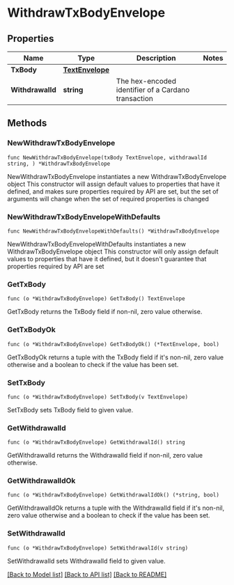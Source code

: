 # WithdrawTxBodyEnvelope

## Properties

Name | Type | Description | Notes
------------ | ------------- | ------------- | -------------
**TxBody** | [**TextEnvelope**](TextEnvelope.md) |  | 
**WithdrawalId** | **string** | The hex-encoded identifier of a Cardano transaction | 

## Methods

### NewWithdrawTxBodyEnvelope

`func NewWithdrawTxBodyEnvelope(txBody TextEnvelope, withdrawalId string, ) *WithdrawTxBodyEnvelope`

NewWithdrawTxBodyEnvelope instantiates a new WithdrawTxBodyEnvelope object
This constructor will assign default values to properties that have it defined,
and makes sure properties required by API are set, but the set of arguments
will change when the set of required properties is changed

### NewWithdrawTxBodyEnvelopeWithDefaults

`func NewWithdrawTxBodyEnvelopeWithDefaults() *WithdrawTxBodyEnvelope`

NewWithdrawTxBodyEnvelopeWithDefaults instantiates a new WithdrawTxBodyEnvelope object
This constructor will only assign default values to properties that have it defined,
but it doesn't guarantee that properties required by API are set

### GetTxBody

`func (o *WithdrawTxBodyEnvelope) GetTxBody() TextEnvelope`

GetTxBody returns the TxBody field if non-nil, zero value otherwise.

### GetTxBodyOk

`func (o *WithdrawTxBodyEnvelope) GetTxBodyOk() (*TextEnvelope, bool)`

GetTxBodyOk returns a tuple with the TxBody field if it's non-nil, zero value otherwise
and a boolean to check if the value has been set.

### SetTxBody

`func (o *WithdrawTxBodyEnvelope) SetTxBody(v TextEnvelope)`

SetTxBody sets TxBody field to given value.


### GetWithdrawalId

`func (o *WithdrawTxBodyEnvelope) GetWithdrawalId() string`

GetWithdrawalId returns the WithdrawalId field if non-nil, zero value otherwise.

### GetWithdrawalIdOk

`func (o *WithdrawTxBodyEnvelope) GetWithdrawalIdOk() (*string, bool)`

GetWithdrawalIdOk returns a tuple with the WithdrawalId field if it's non-nil, zero value otherwise
and a boolean to check if the value has been set.

### SetWithdrawalId

`func (o *WithdrawTxBodyEnvelope) SetWithdrawalId(v string)`

SetWithdrawalId sets WithdrawalId field to given value.



[[Back to Model list]](../README.md#documentation-for-models) [[Back to API list]](../README.md#documentation-for-api-endpoints) [[Back to README]](../README.md)


